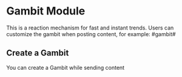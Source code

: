 # Gambit Module

This is a reaction mechanism for fast and instant trends. Users can customize the gambit when posting content, for example: #gambit#

## Create a Gambit

You can create a Gambit while sending content

